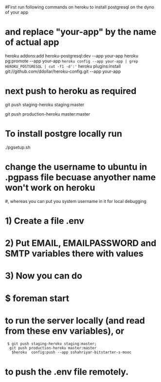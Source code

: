 #First run following commands on heroku to install postgresql on the dyno of your app
# and replace "your-app" by the name of actual app
heroku addons:add heroku-postgresql:dev --app your-app
heroku pg:promote --app your-app `heroku config --app your-app | grep HEROKU_POSTGRESQL | cut -f1 -d':'`
heroku plugins:install git://github.com/ddollar/heroku-config.git --app your-app

# next push to heroku as required
git push staging-heroku staging:master

git push production-heroku master:master


# To install postgre locally run
./pgsetup.sh

# change the username to ubuntu in .pgpass file becuase anyother name won't work on heroku
#, whereas you can put you system username in it for local debugging

# 1) Create a file .env
# 2) Put EMAIL, EMAILPASSWORD and SMTP variables there with values
# 3) Now you can do 
#     $ foreman start
#   to run the server locally (and read from these env variables), or 
     $ git push staging-heroku staging:master;
      git push production-heroku master:master	
       $heroku  config:push --app sshahriyar-bitstarter-s-mooc

#   to push the .env file remotely.
